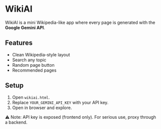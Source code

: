 # WikiAI

WikiAI is a mini Wikipedia-like app where every page is generated with the **Google Gemini API**.

## Features
- Clean Wikipedia-style layout
- Search any topic
- Random page button
- Recommended pages

## Setup
1. Open `wikiai.html`.
2. Replace `YOUR_GEMINI_API_KEY` with your API key.
3. Open in browser and explore.

⚠️ Note: API key is exposed (frontend only). For serious use, proxy through a backend.
